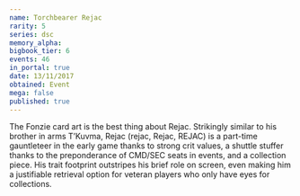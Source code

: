 ```yaml
---
name: Torchbearer Rejac
rarity: 5
series: dsc
memory_alpha:
bigbook_tier: 6
events: 46
in_portal: true
date: 13/11/2017
obtained: Event
mega: false
published: true
---
```


The Fonzie card art is the best thing about Rejac. Strikingly similar to his brother in arms T’Kuvma, Rejac (rejac, Rejac, REJAC) is a part-time gauntleteer in the early game thanks to strong crit values, a shuttle stuffer thanks to the preponderance of CMD/SEC seats in events, and a collection piece. His trait footprint outstripes his brief role on screen, even making him a justifiable retrieval option for veteran players who only have eyes for collections.
